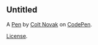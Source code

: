 Untitled
--------


A [Pen](https://codepen.io/ColtNovak/pen/ExqEboE) by [Colt Novak](https://codepen.io/ColtNovak) on [CodePen](https://codepen.io).

[License](https://codepen.io/license/pen/ExqEboE).